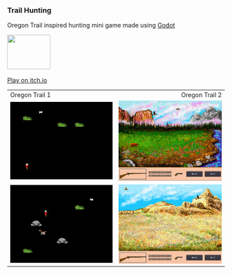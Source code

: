 ### Trail Hunting


Oregon Trail inspired hunting mini game made using [Godot](https://godotengine.org/)

<img src="https://img.itch.zone/aW1nLzEwODU3NDMzLnBuZw==/105x83%23/SV0K2G.png" width="100" height="80">

[Play on itch.io](https://itch.io/embed-upload/7021556?color=333333)

|||
|:--|--:|
| Oregon Trail 1 | Oregon Trail 2|
| ![image alt <](/Images/Preview1.png?raw=true "Preview 1") |  ![image alt >](/Images/Preview3.png?raw=true "Preview 3") |
| ![image alt <](/Images/Preview2.png?raw=true "Preview 2") |  ![image alt >](/Images/Preview4.png?raw=true "Preview 4") |
